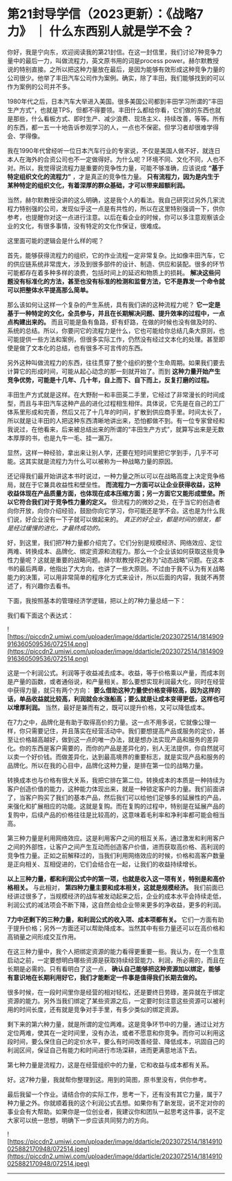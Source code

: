# 第21封导学信（2023更新）：《战略7力》 ｜ 什么东西别人就是学不会？

你好，我是宁向东，欢迎阅读我的第21封信。在这一封信里，我们讨论7种竞争力量中的最后一力，叫做流程力，英文原书用的词是process power。赫尔默教授说的特别直接。之所以把这种力量放在最后，是因为能够有效形成这种竞争力量的公司很少。他举了丰田汽车公司作为案例。确实，除了丰田，我们能够找到的可以作为案例的公司并不多。

1980年代之后，日本汽车大举进入美国。很多美国公司都到丰田学习所谓的“丰田生产方式”，也就是TPS，但都不得要领。丰田什么都给你看，它们做的东西也就是那些，什么看板方式、即时生产、减少浪费、现场主义、持续改善，等等。所有的东西，都一五一十地告诉参观学习的人，一点也不保密。但学习者却很难学得会、学得像。

我在1990年代曾经听一位日本汽车行业的专家说，不仅是美国人做不好，就连日本人在海外的合资公司也不一定做得好。为什么呢？环境不同、文化不同，人也不对。所以，我觉得说流程力是重要的竞争性力量，可能不够准确，应该说成 **“基于特定组织文化的流程力”** ，才是真正的竞争性力量。 **只有流程力，因为是内生于某种特定的组织文化，有着深厚的群众基础，才可以带来超额利润。**

当然，赫尔默教授没讲的这么明确，这是我个人的看法。我自己研究过另外几家流程力特别强的公司，发现似乎这一点是有共性的，所以在这里特别强调一下，供你参考，也提醒你对这一点进行注意。以后在看企业的时候，你可以多注意观察该企业的文化，有很多事情，没有特定的文化作保证，很难成。

这里面可能的逻辑会是什么样的呢？

首先，能够获得流程力的组织，它的作业流程一定非常复杂。比如像丰田汽车，它的供应链系统非常庞大，涉及到很多部件的设计、制造、供应和装配。很多的环节可能都存在着多种多样的浪费，包括时间上的延迟和物质上的损耗。 **解决这些问题没有标准化的方法，甚至也没有标准的检测和监督方法，它不是靠发一个命令就可以把整体水平提高那么简单。**

那么该如何让这样一个复杂的产生系统，具有我们讲的这种流程力呢？ **它一定是基于一种特定的文化，全员参与，并且在长期解决问题、提升效率的过程中，一点点构建出来的。** 而且可能是鱼有鱼路，虾有虾路，在做的时候也没有做及时的、系统的总结。所以，你要问它的流程力是什么，它也可能给你总结几条大原则，也可能提供一些方法和案例，但很多实际工作，仍然没有经过文本化的处理。甚至即使是做了文本化的总结，也有很多不可言传的东西。

另外这种叫做流程力的东西，往往贯穿了整个组织的整个生命周期。如果我们要去计算它的形成时间，可能从起心动念的那一刻就开始了。而到 **这种力量开始产生竞争优势，可能是十几年、几十年，自上而下、自下而上，反复打磨的过程。**

丰田生产方式就是这样。在大野耐一和丰田英二手里，它经过了非常漫长的时间成型，而且与丰田汽车这种产品的进化过程相生相伴。具体说，它先是在自己的工厂体系里形成和完善，然后又花了十几年的时间，扩散到供应商手里。时间太长了，所以就是让丰田的人把这种东西清晰地讲出来，恐怕都做不到。有一位专家曾经和我说过，在他看来，后来被总结出来的所谓的“丰田生产方式”，就算写出来是无数本厚厚的书，也是九牛一毛、挂一漏万。

显然，这样一种经验，拿出来让别人学，还要在短时间里把它学到手，几乎不可能。这其实就是流程力为什么可以被称为一种战略力量的原因。

还记得我们最开始讲这本书时说过，一种力量之所以可以在战略高度上决定竞争格局，就在于它兼具收益性和壁垒性。 **而流程力一方面可以让企业获得收益，这种收益体现在产品质量方面，也体现在成本压缩方面；另一方面它又能形成壁垒。所以它符合我们对于竞争性力量的定义。** 但流程力的微妙之处，在于当它的创造者向你开放，向你介绍经验，鼓励你向它学习，你可能还是学不会。这也是为什么我们说，好企业没有一下子就可以做起来的。 *真正的好企业，都是时间的朋友，都是经过缓慢的进化，才最终成功的。*

好，到这里，我们把7种力量都介绍完了。它们分别是规模经济、网络效应、定位两难、转换成本、品牌化、绑定资源和流程力。那么一个企业该如何获取这些竞争性力量呢？这就是重要的战略问题。赫尔默教授将之称为“动态战略”问题。在这本书的最后两章，他指出了大方向，也讲了一些大原则。不过由于我不认为有关战略能力的决策，可以用非常简单的程序化方式来设计，所以后面的内容，我就不再赘述了，有兴趣你去看书。

下面，我按照基本的管理经济学逻辑，把以上的7种力量总结一下：

我们看下面这个表达式：

![https://piccdn2.umiwi.com/uploader/image/ddarticle/2023072514/1814909916360509536/072514.png](https://piccdn2.umiwi.com/uploader/image/ddarticle/2023072514/1814909916360509536/072514.png)

这是一个利润公式。利润等于收益减去成本。收益，等于价格乘以产量，而成本则是产量的函数，或者通俗说，和产量相关。那么要想实现利润最大化，同时在经营中获得力量，就只有两个方向： **要么借助这种力量使价格变得较高，因为这样的话，单品收益就比较高，利润就会水涨船高；要么就是让成本变得更低，这样也可以增厚利润。** 当然，最好是兼而有之，既可以提升价格，又可以降低成本。

在7力之中，品牌化是有助于取得高价的力量。这一点不用多说，它就像公理一样，你只需要记住，并且落实在经营活动中。我们要想提高产品或服务的定价，甚至让价格越高越好，做到这一点的唯一办法，就是想办法实现产品和服务的差异化。你的东西是客户需要的，而你的产品是差异化的，别人无法提供，你自然就可以卖一个好价钱。而做差异化，达到最高境界的重要标志，就是实现产品和服务的品牌化。所以在我的心目中，品牌化这种力量，是排在第一位的战略力量。

转换成本也与价格有很大关系，我把它排在第二位。转换成本的本质是一种持续为客户创造价值的能力，这种能力体现出来，就是一种锁定客户的力量。我们前面讲了，当客户购买了我们的基本产品，然后我们可以给他们足够多的延展性的产品，来强化和扩展相应的功能。这就是复购。而在复购的过程中，特别是在延展产品的复购中，后续产品的价格往往是比较高的，这意味着毛利率和净利率都可能会相当高。

第三种力量是利用网络效应。这是利用客户之间的相互关系，通过激发和利用客户之间的外部性，让客户之间产生互动而创造客户价值，进而获取高价格、高利润的竞争性力量。正如之前解释过的，当我们利用网络效应的时候，价格和高客户数量是正向相关、互相促进的，它们会结合在一起，让我们的收益持续增长。

 **以上三种力量，都和利润公式中的第一项，也就是收入这一项有关，特别是和高价格相关。** 与此相对， **第四种力量主要和成本相关，这就是规模经济。** 我们前面已经讲过很多了，当规模经济的战车被发动起来之后，企业的成本水平会持续走低，利润公式的减法项会不断下降，这自然会给企业带来更多的净收益，更多的利润。

 **7力中还剩下的三种力量，和利润公式的收入项、成本项都有关。** 它们一方面有助于提升价格；另外一方面还可以帮助降成本。当然其中有些力量还可以在高价格和高销量之间形成交互作用。

在这三种力量中，我个人把绑定资源的能力看得更重要一些。我认为，在一个生意启动之前，一定要想明白哪些资源是获取持续经营能力、利润，所必需的，而且在长期是必需的。只有看明白了这一点， **确认自己能够把这种资源加以绑定，能够有意识地在长期利用好它，我们才能断定一件事是值得我们长期去做的。**

很多时候，在一段时间里你是经营的相对轻松，还是要终日劳碌，差异就在于绑定资源的能力。另外当我们绑定了某些资源之后，一定要时刻注意这些资源可以被利用的时间长度，还有就是竞争对手手里，有多少类似的绑定资源。

剩下来的第六种力量，就是所谓的定位两难。这是竞争环节中的力量，通过让对方定位两难，使其在一定时间里，没有办法，或者不愿意和你竞争。而你可以利用这段时间，要么保住自己的定价水平，要么有时间改善经营、降低成本，巩固自己的利润区间，保证自己有能力和时间进行市场深耕，进而更满意地活下去。

第七种力量是流程力，这是在经营组织中的力量，它和收益与成本都有关系。

好。这7种力量，我就帮你整理到这。用到的简图，原书里没有，供你参考。

最后我留一个作业。请结合你的实际工作，思考一下，还有没有其它力量，属于7种力量之外。你就顺着我的这个利润公式去想。如果你有了新发现，说不定对你的事业会有大帮助。如果你是一位创业者，我建议你和团队一起思考这件事，说不定大家可以统一思想，明确下一步应该共同努力的方向。

![https://piccdn2.umiwi.com/uploader/image/ddarticle/2023072514/1814910025882170948/072514.jpeg](https://piccdn2.umiwi.com/uploader/image/ddarticle/2023072514/1814910025882170948/072514.jpeg)

---
